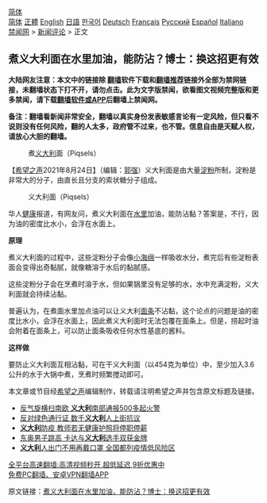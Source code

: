  <!-- 面包屑导航 --> <div class="breadcrumb"><!-- GTranslate: https://gtranslate.io/ -->  <div class="switcher notranslate">  <div class="selected">  <a href="#" onclick="return false;"> 简体</a>  </div>  <div class="option">  <a href="https://www.bannedbook.org" onclick="doGTranslate('zh-CN|zh-CN');jQuery('div.switcher div.selected a').html(jQuery(this).html());return false;" title="简体中文" class="nturl selected"> 简体</a>  <a href="https://www.bannedbook.org/zh-tw/" onclick="doGTranslate('zh-CN|zh-TW');jQuery('div.switcher div.selected a').html(jQuery(this).html());return false;" title="繁體中文" class="nturl"> 正體</a>  <a href="https://www.bannedbook.org/en/" onclick="doGTranslate('zh-CN|en');jQuery('div.switcher div.selected a').html(jQuery(this).html());return false;" title="English" class="nturl"> English</a>  <a href="https://www.bannedbook.org/ja/" onclick="doGTranslate('zh-CN|ja');jQuery('div.switcher div.selected a').html(jQuery(this).html());return false;" title="日本語" class="nturl"> 日語</a>  <a href="https://www.bannedbook.org/ko/" onclick="doGTranslate('zh-CN|ko');jQuery('div.switcher div.selected a').html(jQuery(this).html());return false;" title="한국어" class="nturl"> 한국어</a>  <a href="https://www.bannedbook.org/de/" onclick="doGTranslate('zh-CN|de');jQuery('div.switcher div.selected a').html(jQuery(this).html());return false;" title="Deutsch" class="nturl"> Deutsch</a>  <a href="https://www.bannedbook.org/fr/" onclick="doGTranslate('zh-CN|fr');jQuery('div.switcher div.selected a').html(jQuery(this).html());return false;" title="Français" class="nturl"> Français</a>  <a href="https://www.bannedbook.org/ru/" onclick="doGTranslate('zh-CN|ru');jQuery('div.switcher div.selected a').html(jQuery(this).html());return false;" title="Русский" class="nturl"> Русский</a>  <a href="https://www.bannedbook.org/es/" onclick="doGTranslate('zh-CN|es');jQuery('div.switcher div.selected a').html(jQuery(this).html());return false;" title="Español" class="nturl"> Español</a>  <a href="https://www.bannedbook.org/it/" onclick="doGTranslate('zh-CN|it');jQuery('div.switcher div.selected a').html(jQuery(this).html());return false;" title="Italiano" class="nturl"> Italiano</a>  </div>  </div>      <div class='breadcrumb-sub'><!-- Breadcrumb NavXT 6.3.0 --> <a href="https://www.bannedbook.org/" class="home">禁闻网</a> &gt; <a href="https://www.bannedbook.org/bnews/comments/" class="category">新闻评论</a> &gt; 正文</div></div><h2>煮义大利面在水里加油，能防沾？博士：换这招更有效</h2> <p class="notice"><b>大陆网友注意：本文中的链接除 <a href="https://github.com/bannedbook/fanqiang" >翻墙</a>软件下载和<a href="https://github.com/killgcd/justmysocks/blob/master/README.md">翻墙推荐</a>链接外全部为禁网链接，未翻墙状态下打不开，请勿点击。此为文字版禁闻，欲看图文视频完整版和更多禁闻，请下载<a href="https://github.com/bannedbook/fanqiang">翻墙软件或APP</a>后翻墙上禁闻网。</p><p>备注：翻墙看新闻非常安全，翻墙以真实身份发表敏感言论有一定风险，但只看不说则没有任何风险，翻的人太多，政府管不过来，也不管。信息自由是天赋人权，请放心大胆的翻墙。</b></p>  <div class="entry"> <figure> <p><figcaption>煮<a href="https://www.bannedbook.org/bnews/tag/%e4%b9%89%e5%a4%a7%e5%88%a9/" class="st_tag internal_tag" rel="tag" title="标签 义大利 下的日志">义大利</a>面（Piqsels）   </figcaption></figure> <p>【<span class='wp_keywordlink_affiliate'><a href="https://www.soundofhope.org" title="希望之声" target="_blank">希望之声</a></span>2021年8月24日】（编辑：<a href="https://www.bannedbook.org/bnews/tag/%e9%83%ad%e5%bc%ba/" class="st_tag internal_tag" rel="tag" title="标签 郭强 下的日志">郭强</a>）义大利面是由大量<a href="https://www.bannedbook.org/bnews/tag/%e6%b7%80%e7%b2%89/" class="st_tag internal_tag" rel="tag" title="标签 淀粉 下的日志">淀粉</a>所制，淀粉是非常大的分子，由直长且分支的索状糖分子组成。</p> <figure><figcaption>义大利面（Piqsels）</figcaption></figure> <p>华人<a href="https://www.bannedbook.org/bnews/tag/%e5%81%a5%e5%ba%b7/" class="st_tag internal_tag" rel="tag" title="标签 健康 下的日志">健康</a>报道，有网友问，煮义大利面在<a href="https://www.bannedbook.org/bnews/tag/%E6%B0%B4%E9%87%8C/" class="st_tag internal_tag" rel="tag" title="标签 水里 下的日志">水里</a>加油，能防沾黏？答案是，不行，因为油的密度比水小，会浮在水面上。</p>  <p><strong>原理</strong></p> <p>煮义大利面的过程中，这些淀粉分子会像<a href="https://www.bannedbook.org/bnews/tag/%E5%B0%8F%E6%B5%B7%E7%BB%B5/" class="st_tag internal_tag" rel="tag" title="标签 小海绵 下的日志">小海绵</a>一样吸收水分，煮完后有些淀粉表面会变得出奇黏腻，就像糖溶于水后的黏腻感。</p>  <p>这些淀粉分子会在烹煮时溶于水，但如果锅里没有足够的水，水中充满淀粉，义大利面就会持续沾黏。</p> <p>普遍认为，在煮面水里加点油可以让义大利<a href="https://www.bannedbook.org/bnews/tag/%e9%9d%a2%e6%9d%a1/" class="st_tag internal_tag" rel="tag" title="标签 面条 下的日志">面条</a>不沾黏，这个论点的问题是油的密度比水小，会浮在水面上，因此煮义大利面时无法包覆在面条上。但是，捞起时油会附着在面条上，可以防止面条吸收任何水性基底的酱料。</p>  <p><strong>这样做</strong></p> <p>要防止义大利面互相沾黏，可在干义大利面（以454克为单位）中，至少加入3.6公升的水于大锅中煮，烹煮时频繁搅动即可。</p>  <p>本文章或节目经<a href="https://www.bannedbook.org/bnews/tag/%e5%b8%8c%e6%9c%9b%e4%b9%8b%e5%a3%b0/" class="st_tag internal_tag" rel="tag" title="标签 希望之声 下的日志">希望之声</a>编辑制作，转载请注明希望之声并包含原文标题及链接。 </p> <ul class='op-related-articles' title='相关阅读'> <li><a href='https://www.bannedbook.org/bnews/baitai/20210814/1606108.html' target='_blank'>反气旋横扫南欧 <b>义大利</b>南部通报500多起火警</a></li> <li><a href='https://www.bannedbook.org/bnews/baitai/20210808/1602623.html' target='_blank'>反对绿色通行证 数千<b>义大利</b>人上街抗议</a></li> <li><a href='https://www.bannedbook.org/bnews/baitai/20210806/1601312.html' target='_blank'><b>义大利</b>防疫 教师若无健康护照将停职停薪</a></li> <li><a href='https://www.bannedbook.org/bnews/baitai/20210802/1598558.html' target='_blank'>东奥男子跳高 卡达与<b>义大利</b>选手双获金牌</a></li> <li><a href='https://www.bannedbook.org/bnews/baitai/20210629/1576614.html' target='_blank'><b>义大利</b>人出门不用再戴口罩 全国都列疫情低风险区</a></li> </ul> <p class="texttj"> <a href="https://github.com/bannedbook/fanqiang/wiki/V2ray%E6%9C%BA%E5%9C%BA" target="_blank">全平台高速翻墙:高清视频秒开,超低延迟,9折优惠中</a><br/> <a href="https://github.com/bannedbook/fanqiang/wiki/%E7%A6%81%E9%97%BB%E7%BD%91%E5%AE%89%E5%8D%93%E7%BF%BB%E5%A2%99%E6%96%B0%E9%97%BBAPP" target="_blank">免费PC翻墙、安卓VPN翻墙APP</a></p><p>原文链接：<a class="src_link"  href="https://www.soundofhope.org/post/536504" target="_blank">煮义大利面在水里加油，能防沾？博士：换这招更有效</a></p><a name='sharetosocial'></a>  <div style="margin-bottom:5px;padding-bottom:5px;clear:both"> <div id="archive-pix-1" class="banner-ads"> <!-- AuctionX Display platform tag START --> <div id="26318x728x90x621x_ADSLOT2" clicktrack="%%CLICK_URL_ESC%%"></div> <!-- AuctionX Display platform tag END --> </div> <div id="archive-pix-2" class="banner-ads"> <!-- AuctionX Display platform tag START --> <div id="26315x300x250x621x_ADSLOT2" clicktrack="%%CLICK_URL_ESC%%"></div> <!-- AuctionX Display platform tag END --> </div> </div>  <div id="archive-pix-1" class="banner-ads"> <!-- AuctionX Display platform tag START --> <div id="26318x728x90x621x_ADSLOT3" clicktrack="%%CLICK_URL_ESC%%"></div> <!-- AuctionX Display platform tag END --> </div> </div><!--END ENTRY--> 